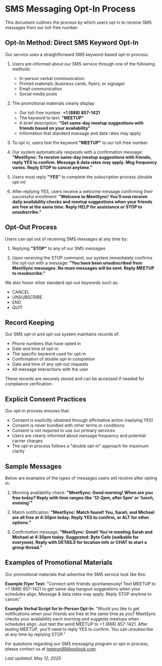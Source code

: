 # SMS Messaging Opt-In Process

This document outlines the process by which users opt in to receive SMS messages from our toll-free number.

## Opt-In Method: Direct SMS Keyword Opt-In

Our service uses a straightforward SMS keyword-based opt-in process:

1. Users are informed about our SMS service through one of the following methods:
   * In-person verbal communication
   * Printed materials (business cards, flyers, or signage)
   * Email communication
   * Social media posts

2. The promotional materials clearly display:
   * Our toll-free number: **+1 (888) 857-1421**
   * The keyword to text: **"MEETUP"**
   * A brief description: **"Get same-day meetup suggestions with friends based on your availability"**
   * Information that standard message and data rates may apply

3. To opt in, users text the keyword **"MEETUP"** to our toll-free number

4. Our system automatically responds with a confirmation message: **"MeetSync: To receive same-day meetup suggestions with friends, reply YES to confirm. Message & data rates may apply. Msg frequency varies. Reply STOP to cancel anytime."**

5. Users must reply **"YES"** to complete the subscription process (double opt-in)

6. After replying YES, users receive a welcome message confirming their successful enrollment: **"Welcome to MeetSync! You'll now receive daily availability checks and meetup suggestions when your friends are free at the same time. Reply HELP for assistance or STOP to unsubscribe."**

## Opt-Out Process

Users can opt out of receiving SMS messages at any time by:

1. Replying **"STOP"** to any of our SMS messages

2. Upon receiving the STOP command, our system immediately confirms the opt-out with a message: **"You have been unsubscribed from MeetSync messages. No more messages will be sent. Reply MEETUP to resubscribe."**

We also honor other standard opt-out keywords such as:
* CANCEL
* UNSUBSCRIBE
* END
* QUIT

## Record Keeping

Our SMS opt-in and opt-out system maintains records of:
* Phone numbers that have opted in
* Date and time of opt-in
* The specific keyword used for opt-in
* Confirmation of double opt-in completion
* Date and time of any opt-out requests
* All message interactions with the user

These records are securely stored and can be accessed if needed for compliance verification.

## Explicit Consent Practices

Our opt-in process ensures that:
* Consent is explicitly obtained through affirmative action (replying YES)
* Consent is never bundled with other terms or conditions
* Consent is not required to use our primary services
* Users are clearly informed about message frequency and potential carrier charges
* The opt-in process follows a "double opt-in" approach for maximum clarity

## Sample Messages

Below are examples of the types of messages users will receive after opting in:

1. Morning availability check: **"MeetSync: Good morning! When are you free today? Reply with time ranges like '12-2pm, after 5pm' or 'lunch, evening'"**

2. Match notification: **"MeetSync: Match found! You, Sarah, and Michael are all free at 4:30pm today. Reply YES to confirm, or ALT for other options."**

3. Confirmation message: **"MeetSync: Great! You're meeting Sarah and Michael at 4:30pm today. Suggested: Byte Cafe (walkable for everyone). Reply with DETAILS for location info or CHAT to start a group thread."**

## Examples of Promotional Materials

Our promotional materials that advertise the SMS service look like this:

**Example Flyer Text:** "Connect with friends spontaneously! Text MEETUP to +1 (888) 857-1421 to get same-day hangout suggestions when your schedules align. Message & data rates may apply. Reply STOP anytime to cancel."

**Example Verbal Script for In-Person Opt-In:** "Would you like to get notifications when your friends are free at the same time as you? MeetSync checks your availability each morning and suggests meetups when schedules align. Just text the word MEETUP to +1 (888) 857-1421. After texting MEETUP, you'll need to reply YES to confirm. You can unsubscribe at any time by replying STOP."

For questions regarding our SMS messaging program or opt-in process, please contact us at heeirun98@outlook.com.

*Last updated: May 12, 2025*
